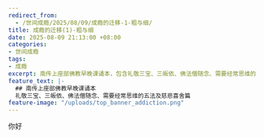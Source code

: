 ```yaml
---
redirect_from:
  - /世间成瘾/2025/08/09/成瘾的迁移-1-粗与细/
title: 成瘾的迁移(1)-粗与细
date: 2025-08-09 21:13:00 +08:00
categories:
- 世间成瘾
tags:
- 成瘾
excerpt: 南传上座部佛教早晚课诵本，包含礼敬三宝、三皈依、佛法僧随念、需要经常思维的五法及慈悲喜舍篇。是南传上座部佛教最经典的核心念诵内容，也是修习佛法僧随念、慈悲观、建立正见和正思维的关键法门。
feature_text: |-
  ## 南传上座部佛教早晚课诵本
  礼敬三宝、三皈依、佛法僧随念、需要经常思维的五法及慈悲喜舍篇
feature-image: "/uploads/top_banner_addiction.png"
---
```


你好